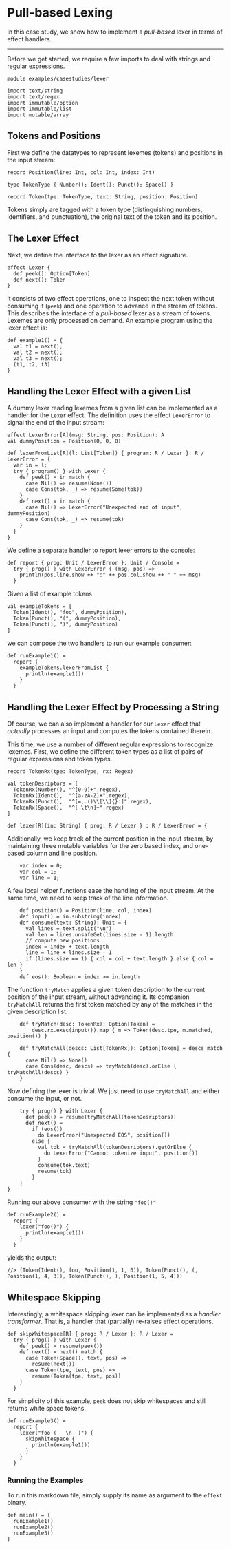 # Pull-based Lexing
In this case study, we show how to implement a _pull-based_ lexer
in terms of effect handlers.

---

Before we get started, we require a few imports to deal with strings and regular expressions.
```
module examples/casestudies/lexer

import text/string
import text/regex
import immutable/option
import immutable/list
import mutable/array
```

## Tokens and Positions
First we define the datatypes to represent lexemes (tokens) and positions in the input stream:
```
record Position(line: Int, col: Int, index: Int)

type TokenType { Number(); Ident(); Punct(); Space() }

record Token(tpe: TokenType, text: String, position: Position)
```
Tokens simply are tagged with a token type (distinguishing numbers, identifiers, and punctuation),
the original text of the token and its position.

## The Lexer Effect
Next, we define the interface to the lexer as an effect signature.
```
effect Lexer {
  def peek(): Option[Token]
  def next(): Token
}
```
it consists of two effect operations, one to inspect the next token without consuming it (`peek`)
and one operation to advance in the stream of tokens. This describes the interface of a _pull-based_ lexer as a stream of tokens. Lexemes are only processed on demand.
An example program using the lexer effect is:

```
def example1() = {
  val t1 = next();
  val t2 = next();
  val t3 = next();
  (t1, t2, t3)
}
```

## Handling the Lexer Effect with a given List
A dummy lexer reading lexemes from a given list can be implemented as a handler for the `Lexer` effect. The definition uses the effect `LexerError` to signal the end of the input stream:
```
effect LexerError[A](msg: String, pos: Position): A
val dummyPosition = Position(0, 0, 0)

def lexerFromList[R](l: List[Token]) { program: R / Lexer }: R / LexerError = {
  var in = l;
  try { program() } with Lexer {
    def peek() = in match {
      case Nil() => resume(None())
      case Cons(tok, _) => resume(Some(tok))
    }
    def next() = in match {
      case Nil() => LexerError("Unexpected end of input", dummyPosition)
      case Cons(tok, _) => resume(tok)
    }
  }
}
```
We define a separate handler to report lexer errors to the console:
```
def report { prog: Unit / LexerError }: Unit / Console =
  try { prog() } with LexerError { (msg, pos) =>
    println(pos.line.show ++ ":" ++ pos.col.show ++ " " ++ msg)
  }
```
Given a list of example tokens
```
val exampleTokens = [
  Token(Ident(), "foo", dummyPosition),
  Token(Punct(), "(", dummyPosition),
  Token(Punct(), ")", dummyPosition)
]
```
we can compose the two handlers to run our example consumer:
```
def runExample1() =
  report {
    exampleTokens.lexerFromList {
      println(example1())
    }
  }
```

## Handling the Lexer Effect by Processing a String
Of course, we can also implement a handler for our `Lexer` effect that _actually_
processes an input and computes the tokens contained therein.

This time, we use a number of different regular expressions to recognize lexemes.
First, we define the different token types as a list of pairs of regular expressions and token types.
```
record TokenRx(tpe: TokenType, rx: Regex)

val tokenDesriptors = [
  TokenRx(Number(), "^[0-9]+".regex),
  TokenRx(Ident(),  "^[a-zA-Z]+".regex),
  TokenRx(Punct(),  "^[=,.()\\[\\]{}:]".regex),
  TokenRx(Space(),  "^[ \t\n]+".regex)
]
```

```
def lexer[R](in: String) { prog: R / Lexer } : R / LexerError = {
```
Additionally, we keep track of the current position in the input stream, by maintaining
three mutable variables for the zero based index, and one-based column and line position.
```
    var index = 0;
    var col = 1;
    var line = 1;
```
A few local helper functions ease the handling of the input stream.
At the same time, we need to keep track of the line information.
```
    def position() = Position(line, col, index)
    def input() = in.substring(index)
    def consume(text: String): Unit = {
      val lines = text.split("\n")
      val len = lines.unsafeGet(lines.size - 1).length
      // compute new positions
      index = index + text.length
      line = line + lines.size - 1
      if (lines.size == 1) { col = col + text.length } else { col = len }
    }
    def eos(): Boolean = index >= in.length
```
The function `tryMatch` applies a given token description to the current position of
the input stream, without advancing it. Its companion `tryMatchAll` returns the first token
matched by any of the matches in the given description list.
```
    def tryMatch(desc: TokenRx): Option[Token] =
        desc.rx.exec(input()).map { m => Token(desc.tpe, m.matched, position()) }

    def tryMatchAll(descs: List[TokenRx]): Option[Token] = descs match {
      case Nil() => None()
      case Cons(desc, descs) => tryMatch(desc).orElse { tryMatchAll(descs) }
    }
```
Now defining the lexer is trivial. We just need to use `tryMatchAll` and either consume
the input, or not.
```
    try { prog() } with Lexer {
      def peek() = resume(tryMatchAll(tokenDesriptors))
      def next() =
        if (eos())
          do LexerError("Unexpected EOS", position())
        else {
          val tok = tryMatchAll(tokenDesriptors).getOrElse {
            do LexerError("Cannot tokenize input", position())
          }
          consume(tok.text)
          resume(tok)
        }
    }
}
```
Running our above consumer with the string `"foo()"`
```
def runExample2() =
  report {
    lexer("foo()") {
      println(example1())
    }
  }
```
yields the output:
```
//> (Token(Ident(), foo, Position(1, 1, 0)), Token(Punct(), (, Position(1, 4, 3)), Token(Punct(), ), Position(1, 5, 4)))
```

## Whitespace Skipping
Interestingly, a whitespace skipping lexer can be implemented as a _handler transformer_. That is, a handler that (partially) re-raises effect operations.

```
def skipWhitespace[R] { prog: R / Lexer }: R / Lexer =
  try { prog() } with Lexer {
    def peek() = resume(peek())
    def next() = next() match {
      case Token(Space(), text, pos) =>
        resume(next())
      case Token(tpe, text, pos) =>
        resume(Token(tpe, text, pos))
    }
  }
```
For simplicity of this example, `peek` does not skip whitespaces and still returns white space tokens.

```
def runExample3() =
  report {
    lexer("foo (   \n  )") {
      skipWhitespace {
        println(example1())
      }
    }
  }
```

### Running the Examples
To run this markdown file, simply supply its name as argument to the `effekt` binary.
```
def main() = {
  runExample1()
  runExample2()
  runExample3()
}
```